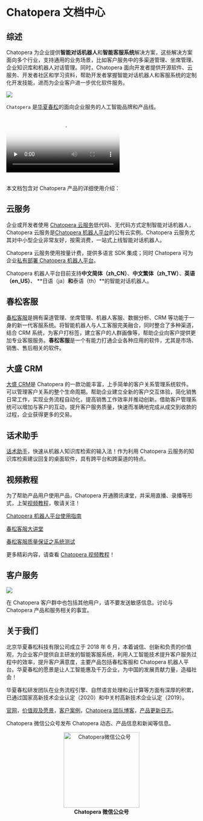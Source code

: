 # Chatopera 文档中心

## 综述

Chatopera 为企业提供**智能对话机器人**和**智能客服系统**解决方案，这些解决方案面向多个行业，支持通用的业务场景，比如客户服务中的多渠道管理、坐席管理、企业知识库和机器人对话管理。同时，Chatopera 面向开发者提供开源软件、云服务、开发者社区和学习资料，帮助开发者掌握智能对话机器人和客服系统的定制化开发技能，进而为企业客户进一步优化软件服务。

![](/images/products/trademark-chatopera.png)

`Chatopera` 是[华夏春松](https://www.chatopera.com)的面向企业服务的人工智能品牌和产品线。

<video controls preload="none" autobuffer="false" poster="images/products/introduction-video-cover.jpg">
  <source
    src="https://www.chatopera.com/files/introduction.webm"
    type="video/webm"
  />
</video>
</br>
</br>

本文档包含对 Chatopera 产品的详细使用介绍：

## 云服务

企业或开发者使用 [Chatopera 云服务](https://bot.chatopera.com)低代码、无代码方式定制智能对话机器人，Chatopera 云服务是[Chatopera 机器人平台](/products/chatbot-platform/index.html)的公有云实例。Chatopera 云服务尤其对中小型企业非常友好，按需消费，一站式上线智能对话机器人。

Chatopera 云服务使用按量计费，提供多语言 SDK 集成；同时 Chatopera 可为企业[私有部署 Chatopera 机器人平台](/products/chatbot-platform/index.html#私有部署)。

Chatopera 机器人平台目前支持**中文简体（zh_CN）**、**中文繁体（zh_TW）**、**英语（en_US）**、 **日语（ja）**和**泰语（th）**的智能对话机器人。

## 春松客服

[春松客服](/products/cskefu/index.html)是拥有渠道管理、坐席管理、机器人客服、数据分析、CRM 等功能于一身的新一代客服系统。将智能机器人与人工客服完美融合，同时整合了多种渠道，结合 CRM 系统，为客户打标签，建立客户的人群画像等，帮助企业向客户提供更加专业客服服务。**春松客服**是一个有能力打通企业各种应用的软件，尤其是市场、销售、售后相关的软件。

## 大盛 CRM

[大盛 CRM](/products/dscrm/index.html)是 Chatopera 的一款功能丰富，上手简单的客户关系管理系统软件。可以管理客户关系的整个生命周期。帮助企业建立全新的客户交互体验，简化销售日常工作，实现业务流程自动化，提高销售工作效率并推动创新。借助客户管理系统可以增加与客户的互动，提升客户服务质量，快速而准确地完成从成交到收款的过程，企业获得更多的交易。

## 话术助手

[话术助手](/products/chatbot-platform/faq/assistant.html)，快速从机器人知识库检索的输入法！作为利用 Chatopera 云服务的知识库检索建议回复的桌面软件，具有跨平台和跨渠道的特点。

## 视频教程

为了帮助产品用户使用产品，Chatopera 开通腾讯课堂，并采用直播、录播等形式，上架[视频教程](https://ke.chatopera.com/)，敬请关注！

[Chatopera 机器人平台使用指南](https://ke.qq.com/course/2994143)

[春松客服大讲堂](https://ke.qq.com/course/464050)

[春松客服质量保证之系统测试](https://ke.qq.com/course/2261929)

更多精彩内容，请查看 [Chatopera 视频教程](https://ke.chatopera.com)！

## 客户服务

![](/images/products/platform/Chatopera_企业微信_客户群_qr_explained.png)

在 Chatopera 客户群中也包括其他用户，请不要发送敏感信息。讨论与 Chatopera 产品和服务相关的事宜。

## 关于我们

北京华夏春松科技有限公司成立于 2018 年 6 月，本着诚信、创新和负责的价值观，为企业客户提供自主研发的智能客服系统，利用人工智能技术提升客户服务过程中的效率，提升客户满意度，主要产品包括春松客服和 Chatopera 机器人平台。华夏春松的愿景是让人工智能惠及千万企业，为中国的发展贡献力量，造福社会！

华夏春松研发团队在业务流程引擎、自然语言处理和云计算等方面有深厚的积累，已通过国家高新技术企业认定（2020）和中关村高新技术企业认定（2019）。

[官网](https://www.chatopera.com/)，[价值观及愿景](https://pre-angel.com/chatopera-ceo-letter/)，[客户案例](https://www.chatopera.com/customer.html)，[Chatopera 团队博客](https://chatopera.blog.csdn.net/)，[产品更新日志](https://status.chatopera.com)。

Chatopera 微信公众号发布 Chatopera 动态、产品信息和新闻等信息。

<p align="center">
<img width="200" src="images/products/chatopera_gzh_1.png" alt="Chatopera微信公众号" />
</br>
<b>Chatopera 微信公众号</b>
</p>
